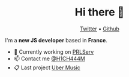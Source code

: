 <h1 align="center">Hi there 👋</h1>

<p align="center">
  <a href="https://twitter.com/H1CH444M">Twitter</a> •
  <a href="https://github.com/H1CH444MREB0RN">Github</a>
</p>

I'm a __new JS developer__ based in __France__. 

* 💼 Currently working on [PRLServ](https://www.discord.gg/PRL) <br/>
* 📫 Contact me [@H1CH444M](https://twitter.com/H1CH444M) <br/>
* 📋 Last project [Uber Music](https://discord.gg/XumNeQ8swA)
